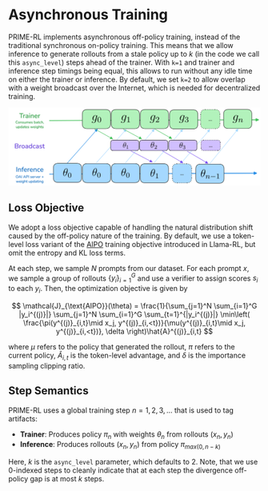 # Asynchronous Training

PRIME-RL implements asynchronous off-policy training, instead of the traditional synchronous on-policy training. This means that we allow inference to generate rollouts from a stale policy up to $k$ (in the code we call this `async_level`) steps ahead of the trainer. With `k=1` and trainer and inference step timings being equal, this allows to run without any idle time on either the trainer or inference. By default, we set `k=2` to allow overlap with a weight broadcast over the Internet, which is needed for decentralized training.

![Two-Step Off-Policy Training](assets/two-step-off-policy.png)

## Loss Objective

We adopt a loss objective capable of handling the natural distribution shift caused by the off-policy nature of the training. By default, we use a token-level loss variant of the [AIPO](https://arxiv.org/abs/2505.24034) training objective introduced in Llama-RL,
but omit the entropy and KL loss terms.

At each step, we sample $N$ prompts from our dataset. For
each prompt $x$, we sample a group of rollouts $\{y_i\}^G_{i=1}$
and use a verifier to assign scores $s_i$ to each $y_i$.
Then, the optimization objective is given by

$$
\mathcal{J}_{\text{AIPO}}(\theta)
= \frac{1}{\sum_{j=1}^N \sum_{i=1}^G |y_i^{(j)}|}
\sum_{j=1}^N 
\sum_{i=1}^G 
\sum_{t=1}^{|y_i^{(j)}|}
\min\left(
\frac{\pi(y^{(j)}_{i,t}\mid x_j, y^{(j)}_{i,<t})}{\mu(y^{(j)}_{i,t}\mid x_j, y^{(j)}_{i,<t})},
\delta
\right)\hat{A}^{(j)}_{i,t}
$$

where $\mu$ refers to the policy that generated the rollout, $\pi$ refers to the current policy, $\hat{A}_{i,t}$ is the token-level advantage, and $\delta$ is the importance sampling clipping ratio.


## Step Semantics

PRIME-RL uses a global training step $n=1,2,3,\dots$ that is used to tag artifacts:

- **Trainer**: Produces policy $\pi_n$ with weights $\theta_n$ from rollouts $(x_n, y_n)$
- **Inference**: Produces rollouts $(x_n, y_n)$ from policy $\pi_{max(0, n-k)}$

Here, $k$ is the `async_level` parameter, which defaults to 2. Note, that we use 0-indexed steps to cleanly indicate that at each step the divergence off-policy gap is at most $k$ steps.
